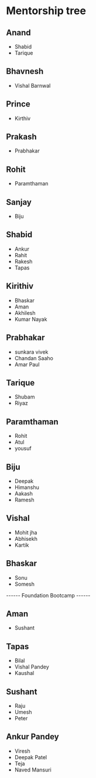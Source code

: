 # Mentorship tree

## Anand
- Shabid
- Tarique

## Bhavnesh
- Vishal Barnwal

## Prince
- Kirthiv

## Prakash
- Prabhakar

## Rohit
- Paramthaman

## Sanjay
- Biju

## Shabid
- Ankur
- Rahit
- Rakesh
- Tapas

## Kirithiv
- Bhaskar
- Aman
- Akhilesh
- Kumar Nayak

## Prabhakar
- sunkara vivek
- Chandan Saaho
- Amar Paul

## Tarique
- Shubam
- Riyaz

## Paramthaman
- Rohit
- Atul
- yousuf

## Biju
- Deepak
- Himanshu
- Aakash
- Ramesh

## Vishal
- Mohit jha
- Abhisekh
- Kartik

## Bhaskar
- Sonu
- Somesh

------ Foundation Bootcamp ------

## Aman
- Sushant

## Tapas
- Bilal
- Vishal Pandey
- Kaushal

## Sushant
- Raju
- Umesh
- Peter

## Ankur Pandey
- Viresh
- Deepak Patel
- Teja
- Naved Mansuri
